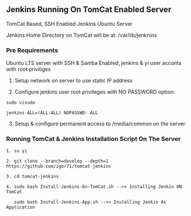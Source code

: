 ## Jenkins Running On TomCat Enabled Server

TomCat Based, SSH Enabled Jenkins Ubuntu Server

Jenkins Home Directory on TomCat will be at: /var/lib/jenknins

### Pre Requirements

Ubuntu LTS server with SSH & Samba Enabled, jenkins & yi user acconts with root priviliges

1. Setup network on server to use static IP address

2. Configure jenkins user root privileges with NO PASSWORD option:
```
sudo visudo

jenkins ALL=(ALL:ALL) NOPASSWD: ALL
```
3. Setup & configure permanent access to /media/common on the server

### Running TomCat & Jenkins Installation Script On The Server
```
1. su yi

2. git clone --branch=develop --depth=1 https://github.com/igor71/tomcat-jenkins

3. cd tomcat-jenkins

4. sudo bash Install-Jenkins-On-TomCat.sh -->> Installing Jenkin ON TomCat

   sudo bash Install-Jenkins-App.sh -->> Installing Jenkin As Application
```
